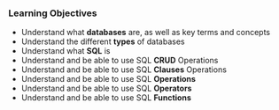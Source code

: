 ### Learning Objectives

- Understand what **databases** are, as well as key terms and concepts
- Understand the different **types** of databases 
- Understand what **SQL** is
- Understand and be able to use SQL **CRUD** Operations
- Understand and be able to use SQL **Clauses** Operations
- Understand and be able to use SQL **Operations**
- Understand and be able to use SQL **Operators**
- Understand and be able to use SQL **Functions**